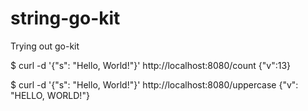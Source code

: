 # string-go-kit
Trying out go-kit


$ curl -d '{"s": "Hello, World!"}' http://localhost:8080/count
{"v":13}

$ curl -d '{"s": "Hello, World!"}' http://localhost:8080/uppercase
{"v": "HELLO, WORLD!"}
